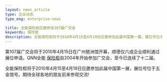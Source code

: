 ```yaml
---
layout: news_article
type: 企业动态
type_eng: enterprise-news

title: 全能保险柜应邀参加107届广交会
keywords: 保险柜
description: 全能保险柜将于2010年4月15至4月19日应邀参加此届中国第一展，展位号位于五金馆号。期待全球各地的朋友前来参观交流!
---
```

第107届广交会将于2010年4月15日在广州琶洲馆开幕，顺德仅六成企业顺利通过展位申请。QNN全能 [保险柜](http://www.qnn.com.cn/)自2004年开始参加广交会，至今已连续了十二届。

全能保险柜将于2010年4月15至4月19日应邀参加此届中国第一展，展位号位于五金馆号。期待全球各地的朋友前来参观交流!
